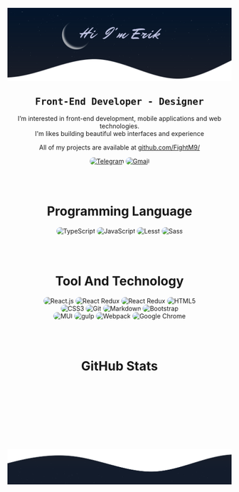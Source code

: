 ![demo-dark](./assets/header.svg)

<div align="center">
    <h2 align="center"><samp>Front-End Developer - Designer</samp></h2>
</div>

<p align="center">
    I’m interested in front-end development, mobile applications and web technologies. <br>
	I'm likes building beautiful web interfaces and experience
</p>

<p align="center">
    All of my projects are available at <a href="https://github.com/FightM9?tab=repositories" target="_follow" title="parsa firoozi">github.com/FightM9/</a>
</p>

<p align="center">
    <a href="https://t.me/Bigenr"><img src="https://img.shields.io/badge/Telegram-161E2C?style=for-the-badge&logo=telegram&logoColor=3068DB" style="border-radius:15px" alt="Telegram"></a>
    <a href="mailto:fightm9@gmail.com"><img src="https://img.shields.io/badge/Gmail-161E2C?style=for-the-badge&logo=gmail&logoColor=3068DB" alt="Gmail" style="border-radius:15px"></a>
</p>

<br><br>

<h1 align="center">
    Programming Language
</h1>
<div align="center">
    <img src="https://img.shields.io/badge/TypeScript-161E2C?style=for-the-badge&logo=typescript&logoColor=3068DB" alt="TypeScript" style="border-radius:15px"/>
    <img src="https://img.shields.io/badge/JavaScript-161E2C?style=for-the-badge&logo=javascript&logoColor=3068DB" alt="JavaScript" style="border-radius:15px"/>
    <img src="https://img.shields.io/badge/Less-161E2C?style=for-the-badge&logo=less&logoColor=3068DB" alt="Lesst" style="border-radius:15px"/>
    <img src="https://img.shields.io/badge/Sass-161E2C?style=for-the-badge&logo=sass&logoColor=3068DB" alt="Sass" style="border-radius:15px"/>
</div>

<br><br>

<h1 align="center">
    Tool And Technology
</h1>
<div align="center">
    <img src="https://img.shields.io/badge/React-161E2C?style=for-the-badge&logo=react&logoColor=3068DB" alt="React.js"  style="border-radius:15px"/>
    <img src="https://img.shields.io/badge/React_Router-161E2C?style=for-the-badge&logo=react-router&logoColor=3068DB" alt="React Redux" style="border-radius:15px"/>
     <img src="https://img.shields.io/badge/React_Redux-161E2C?style=for-the-badge&logo=redux&logoColor=3068DB" alt="React Redux" style="border-radius:15px"/>
    <img src="https://img.shields.io/badge/HTML5-161E2C?style=for-the-badge&logo=html5&logoColor=3068DB" alt="HTML5" style="border-radius:15px"/>
    <br/><img src="https://img.shields.io/badge/CSS3-161E2C?style=for-the-badge&logo=css3&logoColor=3068DB" alt="CSS3" style="border-radius:15px"/>
    <img src="https://img.shields.io/badge/git-161E2C.svg?style=for-the-badge&logo=git&logoColor=3068DB" alt="Git" style="border-radius:15px"/>
    <img src="https://img.shields.io/badge/Markdown-161E2C?style=for-the-badge&logo=markdown&logoColor=3068DB" alt="Markdown" style="border-radius:15px"/>
    <img src="https://img.shields.io/badge/Bootstrap-161E2C?style=for-the-badge&logo=bootstrap&logoColor=3068DB" alt="Bootstrap" style="border-radius:15px"/>
    <br/><img src="https://img.shields.io/badge/MUI-161E2C?style=for-the-badge&logo=mui&logoColor=3068DB" alt="MUI" style="border-radius:15px"/>
     <img src="https://img.shields.io/badge/Gulp-161E2C?style=for-the-badge&logo=gulp&logoColor=3068DB" alt="gulp" style="border-radius:15px"/>
    <img src="https://img.shields.io/badge/Webpack-161E2C?style=for-the-badge&logo=webpack&logoColor=3068DB" alt="Webpack" style="border-radius:15px"/>
    <img src="https://img.shields.io/badge/Browser_API-161E2C?style=for-the-badge&logo=google-chrome&logoColor=3068DB" alt="Google Chrome" style="border-radius:15px"/>

<br><br>

<h1 align="center">
    GitHub Stats
</h1>
<div align="center">
    <img align="center" src="https://github-readme-stats.vercel.app/api/top-langs/?username=FightM9&langs_count=10&layout=compact&theme=gruvbox_duo&hide_border=true&bg_color=161E2C&title_color=3068DB&icon_color=3068DB&text_color=ffffff&count_private=true"  alt=""/>
</div>
<br/>
<div align="center">
    <img align="center" src="https://github-readme-stats.vercel.app/api?username=FightM9&theme=gruvbox_duo&show_icons=true&include_all_commits=true&count_private=true&theme=react&hide_border=true&bg_color=161E2C&title_color=3068DB&icon_color=3068DB&text_color=ffffff&count_private=true"  alt=""/>
</div>
<br/>

<div align="center">
    <img align="center" src="https://github-readme-streak-stats.herokuapp.com/?user=FightM9&theme=gruvbox_duo&background=161E2C&hide_border=true&ring=3068DB&currStreakLabel=3068DB&sideNums=FFFFFF&currStreakNum=FFFFFF&sideLabels=3068DB&text_color=ffffff&count_private=true"  alt=""/>
</div>

<br/>

<div align="center"> 
    <img align="center" src="https://activity-graph.herokuapp.com/graph?username=FightM9&custom_title=Erik%20Contribution%20Graph&bg_color=161E2C&color=3068DB&line=FFFFFF&point=3068DB&hide_border=F84C4C&count_private=true"  alt=""/>     </a>
</div>

<br/>

![demo-dark](./assets/footer.svg)
